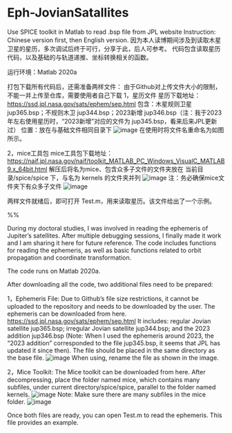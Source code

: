 # Eph-JovianSatallites
Use SPICE toolkit in Matlab to read .bsp file from JPL website
Instruction: Chinese version first, then English version. 
因为本人读博期间涉及到读取木星卫星的星历，多次调试后终于可行，分享于此，后人可参考。
代码包含读取星历代码，以及基础的与轨道递推、坐标转换相关的函数。

运行环境：Matlab 2020a

打包下载所有代码后，还需准备两样文件：
由于Github对上传文件大小的限制，不能一并上传至仓库，需要使用者自己下载
1，星历文件
星历下载地址：https://ssd.jpl.nasa.gov/sats/ephem/sep.html
包含：木星规则卫星 jup365.bsp；不规则木卫 jup344.bsp；2023新增 jup346.bsp（注：我于2023年左右使用星历时，“2023新增”对应的文件为 jup345.bsp，看来后来JPL更新过）
位置：放在与基础文件相同目录下
![image](https://github.com/GreedWolf97/Eph-JovianSatallites/assets/58545028/4debb83c-190d-4070-81b4-f1800ccbac13)
在使用时将文件名重命名为如图所示。

2，mice工具包
mice工具包下载地址：https://naif.jpl.nasa.gov/naif/toolkit_MATLAB_PC_Windows_VisualC_MATLAB9.x_64bit.html
解压后将名为mice、包含众多子文件的文件夹放在 当前目录/spice/spice 下，与名为 kernels 的文件夹并列
![image](https://github.com/GreedWolf97/Eph-JovianSatallites/assets/58545028/50496d04-e87c-467f-9d52-f1b754422348)
注：务必确保mice文件夹下有众多子文件
![image](https://github.com/GreedWolf97/Eph-JovianSatallites/assets/58545028/e0be6d6f-602f-4b6c-b21e-9afcfa815d1d)

两样文件就绪后，即可打开 Test.m，用来读取星历。该文件给出了一个示例。

%%

During my doctoral studies, I was involved in reading the ephemeris of Jupiter’s satellites. After multiple debugging sessions, I finally made it work and I am sharing it here for future reference. The code includes functions for reading the ephemeris, as well as basic functions related to orbit propagation and coordinate transformation.

The code runs on Matlab 2020a.

After downloading all the code, two additional files need to be prepared:

1，Ephemeris File: 
Due to Github’s file size restrictions, it cannot be uploaded to the repository and needs to be downloaded by the user. 
The ephemeris can be downloaded from here. https://ssd.jpl.nasa.gov/sats/ephem/sep.html
It includes: regular Jovian satellite jup365.bsp; irregular Jovian satellite jup344.bsp; and the 2023 addition jup346.bsp (Note: When I used the ephemeris around 2023, the “2023 addition” corresponded to the file jup345.bsp, it seems that JPL has updated it since then). The file should be placed in the same directory as the base file. 
![image](https://github.com/GreedWolf97/Eph-JovianSatallites/assets/58545028/4debb83c-190d-4070-81b4-f1800ccbac13)
When using, rename the file as shown in the image.

2，Mice Toolkit: The Mice toolkit can be downloaded from here. 
After decompressing, place the folder named mice, which contains many subfiles, under current directory/spice/spice, parallel to the folder named kernels. 
![image](https://github.com/GreedWolf97/Eph-JovianSatallites/assets/58545028/50496d04-e87c-467f-9d52-f1b754422348)
Note: Make sure there are many subfiles in the mice folder.
![image](https://github.com/GreedWolf97/Eph-JovianSatallites/assets/58545028/e0be6d6f-602f-4b6c-b21e-9afcfa815d1d)

Once both files are ready, you can open Test.m to read the ephemeris. This file provides an example.
